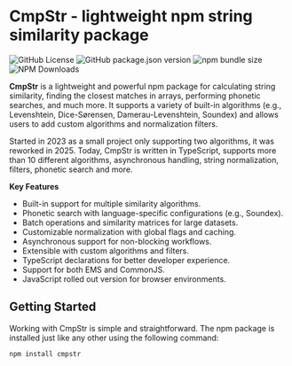 # CmpStr - lightweight npm string similarity package

![GitHub License](https://img.shields.io/github/license/komed3/cmpstr)
![GitHub package.json version](https://img.shields.io/github/package-json/v/komed3/cmpstr)
![npm bundle size](https://img.shields.io/bundlephobia/min/cmpstr)
![NPM Downloads](https://img.shields.io/npm/dy/cmpstr)


**CmpStr** is a lightweight and powerful npm package for calculating string similarity, finding the closest matches in arrays, performing phonetic searches, and much more. It supports a variety of built-in algorithms (e.g., Levenshtein, Dice-Sørensen, Damerau-Levenshtein, Soundex) and allows users to add custom algorithms and normalization filters.

Started in 2023 as a small project only supporting two algorithms, it was reworked in 2025. Today, CmpStr is written in TypeScript, supports more than 10 different algorithms, asynchronous handling, string normalization, filters, phonetic search and more.

**Key Features**

- Built-in support for multiple similarity algorithms.
- Phonetic search with language-specific configurations (e.g., Soundex).
- Batch operations and similarity matrices for large datasets.
- Customizable normalization with global flags and caching.
- Asynchronous support for non-blocking workflows.
- Extensible with custom algorithms and filters.
- TypeScript declarations for better developer experience.
- Support for both EMS and CommonJS.
- JavaScript rolled out version for browser environments.

## Getting Started

Working with CmpStr is simple and straightforward. The npm package is installed just like any other using the following command:

```sh
npm install cmpstr
```